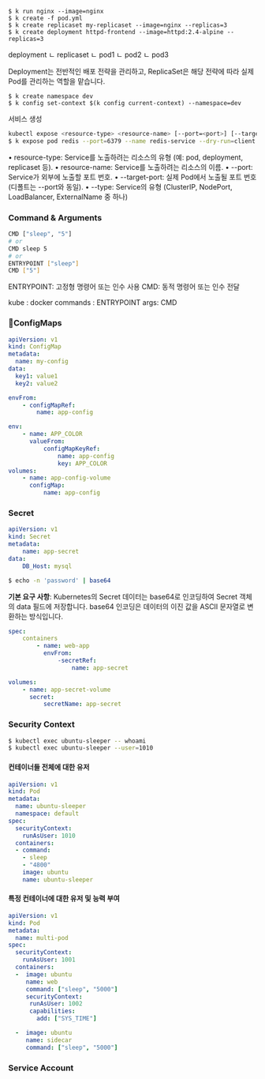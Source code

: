 
```
$ k run nginx --image=nginx
$ k create -f pod.yml
$ k create replicaset my-replicaset --image=nginx --replicas=3
$ k create deployment httpd-frontend --image=httpd:2.4-alpine --replicas=3
```

deployment
ㄴ replicaset
	ㄴ pod1
	ㄴ pod2
	ㄴ pod3

Deployment는 전반적인 배포 전략을 관리하고, ReplicaSet은 해당 전략에 따라 실제 Pod를 관리하는 역할을 맡습니다.

```
$ k create namespace dev
$ k config set-context $(k config current-context) --namespace=dev
```

서비스 생성

```sh
kubectl expose <resource-type> <resource-name> [--port=<port>] [--target-port=<target-port>] [--type=<service-type>]
$ k expose pod redis --port=6379 --name redis-service --dry-run=client -o yaml
```

• resource-type: Service를 노출하려는 리소스의 유형 (예: pod, deployment, replicaset 등).
• resource-name: Service를 노출하려는 리소스의 이름.
• --port: Service가 외부에 노출할 포트 번호.
• --target-port: 실제 Pod에서 노출될 포트 번호 (디폴트는 --port와 동일).
• --type: Service의 유형 (ClusterIP, NodePort, LoadBalancer, ExternalName 중 하나)

### Command & Arguments

```sh
CMD ["sleep", "5"]
# or
CMD sleep 5
# or
ENTRYPOINT ["sleep"]
CMD ["5"]
```

ENTRYPOINT: 고정형 명령어 또는 인수 사용
CMD: 동적 명령어 또는 인수 전달

kube : docker
commands : ENTRYPOINT
args: CMD

### ConfigMaps

```yml
apiVersion: v1
kind: ConfigMap
metadata:
  name: my-config
data:
  key1: value1
  key2: value2
```
  
```yml
envFrom:
	- configMapRef:
		name: app-config
```

```yml
env:
	- name: APP_COLOR
	  valueFrom:
		  configMapKeyRef:
			  name: app-config
			  key: APP_COLOR
volumes:
	- name: app-config-volume
	  configMap:
		  name: app-config
```

### Secret

```yml
apiVersion: v1
kind: Secret
metadata: 
	name: app-secret
data:
	DB_Host: mysql
```

```sh
$ echo -n 'password' | base64
```

**기본 요구 사항**: Kubernetes의 Secret 데이터는 base64로 인코딩하여 Secret 객체의 data 필드에 저장합니다. base64 인코딩은 데이터의 이진 값을 ASCII 문자열로 변환하는 방식입니다.


```yml
spec:
	containers
		- name: web-app
		  envFrom:
			  -secretRef:
				  name: app-secret

volumes:
	- name: app-secret-volume
	  secret:
		  secretName: app-secret
```

### Security Context

```bash
$ kubectl exec ubuntu-sleeper -- whoami
$ kubectl exec ubuntu-sleeper --user=1010
```

#### 컨테이너들 전체에 대한 유저


```yml
apiVersion: v1
kind: Pod
metadata:
  name: ubuntu-sleeper
  namespace: default
spec:
  securityContext:
    runAsUser: 1010
  containers:
  - command:
    - sleep
    - "4800"
    image: ubuntu
    name: ubuntu-sleeper
```

#### 특정 컨테이너에 대한 유저 및 능력 부여

```yml
apiVersion: v1
kind: Pod
metadata:
  name: multi-pod
spec:
  securityContext:
    runAsUser: 1001
  containers:
  -  image: ubuntu
     name: web
     command: ["sleep", "5000"]
     securityContext:
      runAsUser: 1002
      capabilities:
        add: ["SYS_TIME"]

  -  image: ubuntu
     name: sidecar
     command: ["sleep", "5000"]
```

### Service Account

